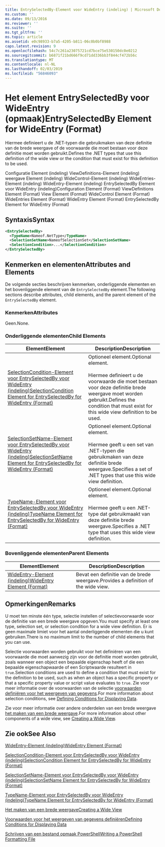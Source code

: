 ```yaml
---
title: EntrySelectedBy-Element voor WideEntry (indeling) | Microsoft Docs
ms.custom: ''
ms.date: 09/13/2016
ms.reviewer: ''
ms.suite: ''
ms.tgt_pltfrm: ''
ms.topic: article
ms.assetid: e0c98933-b7a5-4205-b811-06c0b0bf8988
caps.latest.revision: 9
ms.openlocfilehash: 54c7c261a23075721cd7bce75e530150dc0e0212
ms.sourcegitcommit: b6871f21bd666f9cd71dd336bb3f844cf472b56c
ms.translationtype: MT
ms.contentlocale: nl-NL
ms.lasthandoff: 02/03/2019
ms.locfileid: "56846093"
---
```

# <a name="entryselectedby-element-for-wideentry-format"></a><span data-ttu-id="3ae0c-102">Het element EntrySelectedBy voor WideEntry (opmaak)</span><span class="sxs-lookup"><span data-stu-id="3ae0c-102">EntrySelectedBy Element for WideEntry (Format)</span></span>

<span data-ttu-id="3ae0c-103">Hiermee definieert u de .NET-typen die gebruikmaken van deze definitie van de brede weergave of de voorwaarde die moet bestaan voor deze definitie moet worden gebruikt.</span><span class="sxs-lookup"><span data-stu-id="3ae0c-103">Defines the .NET types that use this definition of the wide view or the condition that must exist for this definition to be used.</span></span>

<span data-ttu-id="3ae0c-104">Configuratie Element (indeling) ViewDefinitions-Element (indeling) weergave Element (indeling) WideControl-Element (indeling) WideEntries-Element (indeling) WideEntry-Element (indeling) EntrySelectedBy Element voor WideEntry (indeling)</span><span class="sxs-lookup"><span data-stu-id="3ae0c-104">Configuration Element (Format) ViewDefinitions Element (Format) View Element (Format) WideControl Element (Format) WideEntries Element (Format) WideEntry Element (Format) EntrySelectedBy Element for WideEntry (Format)</span></span>

## <a name="syntax"></a><span data-ttu-id="3ae0c-105">Syntaxis</span><span class="sxs-lookup"><span data-stu-id="3ae0c-105">Syntax</span></span>

```xml
<EntrySelectedBy>
  <TypeName>Nameof.NetType</TypeName>
  <SelectionSetName>NameofSelectionSet</SelectionSetName>
  <SelectionCondition>...</SelectionCondition>
</EntrySelectedBy>
```

## <a name="attributes-and-elements"></a><span data-ttu-id="3ae0c-106">Kenmerken en elementen</span><span class="sxs-lookup"><span data-stu-id="3ae0c-106">Attributes and Elements</span></span>

<span data-ttu-id="3ae0c-107">De volgende secties beschrijven kenmerken, onderliggende elementen en het bovenliggende element van de `EntrySelectedBy` element.</span><span class="sxs-lookup"><span data-stu-id="3ae0c-107">The following sections describe attributes, child elements, and the parent element of the `EntrySelectedBy` element.</span></span>

### <a name="attributes"></a><span data-ttu-id="3ae0c-108">Kenmerken</span><span class="sxs-lookup"><span data-stu-id="3ae0c-108">Attributes</span></span>

<span data-ttu-id="3ae0c-109">Geen.</span><span class="sxs-lookup"><span data-stu-id="3ae0c-109">None.</span></span>

### <a name="child-elements"></a><span data-ttu-id="3ae0c-110">Onderliggende elementen</span><span class="sxs-lookup"><span data-stu-id="3ae0c-110">Child Elements</span></span>

|<span data-ttu-id="3ae0c-111">Element</span><span class="sxs-lookup"><span data-stu-id="3ae0c-111">Element</span></span>|<span data-ttu-id="3ae0c-112">Description</span><span class="sxs-lookup"><span data-stu-id="3ae0c-112">Description</span></span>|
|-------------|-----------------|
|[<span data-ttu-id="3ae0c-113">SelectionCondition-Element voor EntrySelectedBy voor WideEntry (indeling)</span><span class="sxs-lookup"><span data-stu-id="3ae0c-113">SelectionCondition Element for EntrySelectedBy for WideEntry (Format)</span></span>](./selectioncondition-element-for-entryselectedby-for-widecontrol-format.md)|<span data-ttu-id="3ae0c-114">Optioneel element.</span><span class="sxs-lookup"><span data-stu-id="3ae0c-114">Optional element.</span></span><br /><br /> <span data-ttu-id="3ae0c-115">Hiermee definieert u de voorwaarde die moet bestaan voor deze definitie brede weergave moet worden gebruikt.</span><span class="sxs-lookup"><span data-stu-id="3ae0c-115">Defines the condition that must exist for this wide view definition to be used.</span></span>|
|[<span data-ttu-id="3ae0c-116">SelectionSetName-Element voor EntrySelectedBy voor WideEntry (indeling)</span><span class="sxs-lookup"><span data-stu-id="3ae0c-116">SelectionSetName Element for EntrySelectedBy for WideEntry (Format)</span></span>](./selectionsetname-element-for-entryselectedby-for-widecontrol-format.md)|<span data-ttu-id="3ae0c-117">Optioneel element.</span><span class="sxs-lookup"><span data-stu-id="3ae0c-117">Optional element.</span></span><br /><br /> <span data-ttu-id="3ae0c-118">Hiermee geeft u een set van .NET-typen die gebruikmaken van deze definitie brede weergave.</span><span class="sxs-lookup"><span data-stu-id="3ae0c-118">Specifies a set of .NET types that use this wide view definition.</span></span>|
|[<span data-ttu-id="3ae0c-119">TypeName-Element voor EntrySelectedBy voor WideEntry (indeling)</span><span class="sxs-lookup"><span data-stu-id="3ae0c-119">TypeName Element for EntrySelectedBy for WideEntry (Format)</span></span>](./typename-element-for-entryselectedby-for-wideentry-format.md)|<span data-ttu-id="3ae0c-120">Optioneel element.</span><span class="sxs-lookup"><span data-stu-id="3ae0c-120">Optional element.</span></span><br /><br /> <span data-ttu-id="3ae0c-121">Hiermee geeft u een .NET-type dat gebruikmaakt van deze definitie brede weergave.</span><span class="sxs-lookup"><span data-stu-id="3ae0c-121">Specifies a .NET type that uses this wide view definition.</span></span>|

### <a name="parent-elements"></a><span data-ttu-id="3ae0c-122">Bovenliggende elementen</span><span class="sxs-lookup"><span data-stu-id="3ae0c-122">Parent Elements</span></span>

|<span data-ttu-id="3ae0c-123">Element</span><span class="sxs-lookup"><span data-stu-id="3ae0c-123">Element</span></span>|<span data-ttu-id="3ae0c-124">Description</span><span class="sxs-lookup"><span data-stu-id="3ae0c-124">Description</span></span>|
|-------------|-----------------|
|[<span data-ttu-id="3ae0c-125">WideEntry-Element (indeling)</span><span class="sxs-lookup"><span data-stu-id="3ae0c-125">WideEntry Element (Format)</span></span>](./wideentry-element-for-widecontrol-format.md)|<span data-ttu-id="3ae0c-126">Bevat een definitie van de brede weergave.</span><span class="sxs-lookup"><span data-stu-id="3ae0c-126">Provides a definition of the wide view.</span></span>|

## <a name="remarks"></a><span data-ttu-id="3ae0c-127">Opmerkingen</span><span class="sxs-lookup"><span data-stu-id="3ae0c-127">Remarks</span></span>

<span data-ttu-id="3ae0c-128">U moet ten minste één type, selectie instellen of selectievoorwaarde voor de definitie van een brede weergave opgeven.</span><span class="sxs-lookup"><span data-stu-id="3ae0c-128">You must specify at least one type, selection set, or selection condition for a wide view definition.</span></span> <span data-ttu-id="3ae0c-129">Er is geen maximale limiet voor het aantal onderliggende elementen die u kunt gebruiken.</span><span class="sxs-lookup"><span data-stu-id="3ae0c-129">There is no maximum limit to the number of child elements that you can use.</span></span>

<span data-ttu-id="3ae0c-130">Selectie voorwaarden worden gebruikt voor het definiëren van een voorwaarde die moet aanwezig zijn voor de definitie moet worden gebruikt, zoals wanneer een object een bepaalde eigenschap heeft of die een bepaalde eigenschapwaarde of een Scriptwaarde resulteert in `true`.</span><span class="sxs-lookup"><span data-stu-id="3ae0c-130">Selection conditions are used to define a condition that must exist for the definition to be used, such as when an object has a specific property or that a specific property value or script value evaluates to `true`.</span></span> <span data-ttu-id="3ae0c-131">Zie voor meer informatie over de voorwaarden van de selectie [voorwaarden definiëren voor het weergeven van gegevens](./defining-conditions-for-displaying-data.md).</span><span class="sxs-lookup"><span data-stu-id="3ae0c-131">For more information about selection conditions, see [Defining Conditions for Displaying Data](./defining-conditions-for-displaying-data.md).</span></span>

<span data-ttu-id="3ae0c-132">Zie voor meer informatie over andere onderdelen van een brede weergave [het maken van een brede weergave](./creating-a-wide-view.md).</span><span class="sxs-lookup"><span data-stu-id="3ae0c-132">For more information about other components of a wide view, see [Creating a Wide View](./creating-a-wide-view.md).</span></span>

## <a name="see-also"></a><span data-ttu-id="3ae0c-133">Zie ook</span><span class="sxs-lookup"><span data-stu-id="3ae0c-133">See Also</span></span>

[<span data-ttu-id="3ae0c-134">WideEntry-Element (indeling)</span><span class="sxs-lookup"><span data-stu-id="3ae0c-134">WideEntry Element (Format)</span></span>](./wideentry-element-for-widecontrol-format.md)

[<span data-ttu-id="3ae0c-135">SelectionCondition-Element voor EntrySelectedBy voor WideEntry (indeling)</span><span class="sxs-lookup"><span data-stu-id="3ae0c-135">SelectionCondition Element for EntrySelectedBy for WideEntry (Format)</span></span>](./selectioncondition-element-for-entryselectedby-for-widecontrol-format.md)

[<span data-ttu-id="3ae0c-136">SelectionSetName-Element voor EntrySelectedBy voor WideEntry (indeling)</span><span class="sxs-lookup"><span data-stu-id="3ae0c-136">SelectionSetName Element for EntrySelectedBy for WideEntry (Format)</span></span>](./selectionsetname-element-for-entryselectedby-for-widecontrol-format.md)

[<span data-ttu-id="3ae0c-137">TypeName-Element voor EntrySelectedBy voor WideEntry (indeling)</span><span class="sxs-lookup"><span data-stu-id="3ae0c-137">TypeName Element for EntrySelectedBy for WideEntry (Format)</span></span>](./typename-element-for-entryselectedby-for-wideentry-format.md)

[<span data-ttu-id="3ae0c-138">Het maken van een brede weergave</span><span class="sxs-lookup"><span data-stu-id="3ae0c-138">Creating a Wide View</span></span>](./creating-a-wide-view.md)

[<span data-ttu-id="3ae0c-139">Voorwaarden voor het weergeven van gegevens definiëren</span><span class="sxs-lookup"><span data-stu-id="3ae0c-139">Defining Conditions for Displaying Data</span></span>](./defining-conditions-for-displaying-data.md)

[<span data-ttu-id="3ae0c-140">Schrijven van een bestand opmaak PowerShell</span><span class="sxs-lookup"><span data-stu-id="3ae0c-140">Writing a PowerShell Formatting File</span></span>](./writing-a-powershell-formatting-file.md)
